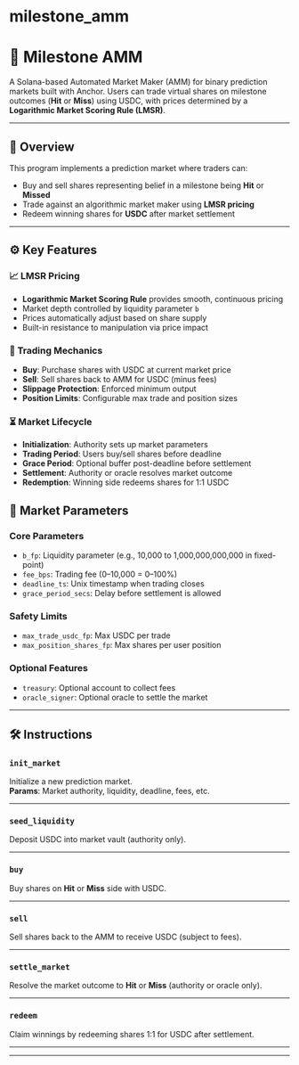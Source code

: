 # milestone_amm

# 🎯 Milestone AMM

A Solana-based Automated Market Maker (AMM) for binary prediction markets built with Anchor. Users can trade virtual shares on milestone outcomes (**Hit** or **Miss**) using USDC, with prices determined by a **Logarithmic Market Scoring Rule (LMSR)**.

---

## 🧾 Overview

This program implements a prediction market where traders can:

- Buy and sell shares representing belief in a milestone being **Hit** or **Missed**
- Trade against an algorithmic market maker using **LMSR pricing**
- Redeem winning shares for **USDC** after market settlement

---

## ⚙️ Key Features

### 📈 LMSR Pricing

- **Logarithmic Market Scoring Rule** provides smooth, continuous pricing
- Market depth controlled by liquidity parameter `b`
- Prices automatically adjust based on share supply
- Built-in resistance to manipulation via price impact

### 💱 Trading Mechanics

- **Buy**: Purchase shares with USDC at current market price
- **Sell**: Sell shares back to AMM for USDC (minus fees)
- **Slippage Protection**: Enforced minimum output
- **Position Limits**: Configurable max trade and position sizes

### ⏳ Market Lifecycle

- **Initialization**: Authority sets up market parameters
- **Trading Period**: Users buy/sell shares before deadline
- **Grace Period**: Optional buffer post-deadline before settlement
- **Settlement**: Authority or oracle resolves market outcome
- **Redemption**: Winning side redeems shares for 1:1 USDC


## 🧮 Market Parameters

### Core Parameters

- `b_fp`: Liquidity parameter (e.g., 10,000 to 1,000,000,000,000 in fixed-point)
- `fee_bps`: Trading fee (0–10,000 = 0–100%)
- `deadline_ts`: Unix timestamp when trading closes
- `grace_period_secs`: Delay before settlement is allowed

### Safety Limits

- `max_trade_usdc_fp`: Max USDC per trade
- `max_position_shares_fp`: Max shares per user position

### Optional Features

- `treasury`: Optional account to collect fees
- `oracle_signer`: Optional oracle to settle the market

---

## 🛠️ Instructions

### `init_market`

Initialize a new prediction market.  
**Params**: Market authority, liquidity, deadline, fees, etc.

---

### `seed_liquidity`

Deposit USDC into market vault (authority only).

---

### `buy`

Buy shares on **Hit** or **Miss** side with USDC.

---

### `sell`

Sell shares back to the AMM to receive USDC (subject to fees).

---

### `settle_market`

Resolve the market outcome to **Hit** or **Miss** (authority or oracle only).

---

### `redeem`

Claim winnings by redeeming shares 1:1 for USDC after settlement.

---

---
